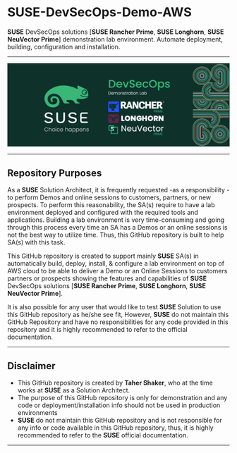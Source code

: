 # SUSE-DevSecOps-Demo-AWS

__SUSE__ DevSecOps solutions [__SUSE Rancher Prime__, __SUSE Longhorn__, __SUSE NeuVector Prime__] demonstration lab environment. Automate deployment, building, configuration and installation.

---

<p align="center">
    <img src="Images/front-image.png">
</p>

---

## Repository Purposes

As a __SUSE__ Solution Architect, it is frequently requested -as a responsibility - to perform Demos and online sessions to customers, partners, or new prospects. To perform this reasonability, the SA(s) require to have a lab environment deployed and configured with the required tools and applications. Building a lab environment is very time-consuming and going through this process every time an SA has a Demos or an online sessions is not the best way to utilize time. Thus, this GitHub repository is built to help SA(s) with this task.

This GitHub repository is created to support mainly __SUSE__ SA(s) in automatically build, deploy, install, & configure a lab environment on top of AWS cloud to be able to deliver a Demo or an Online Sessions to customers partners or prospects showing the features and capabilities of __SUSE__ DevSecOps solutions [__SUSE Rancher Prime__, __SUSE Longhorn__, __SUSE NeuVector Prime__]. 

It is also possible for any user that would like to test __SUSE__ Solution to use this GitHub repository as he/she see fit, However, __SUSE__ do not maintain this GitHub Repository and have no responsibilities for any code provided in this repository and it is highly recommended to refer to the official documentation.

---

## Disclaimer

- This GitHub repository is created by __Taher Shaker__, who at the time works at __SUSE__ as a Solution Architect.
- The purpose of this GitHub repository is only for demonstration and any code or deployment/installation info should not be used in production environments
- __SUSE__ do not maintain this GitHub repository and is not responsible for any info or code available in this GitHub repository, thus, it is highly recommended to refer to the __SUSE__ official documentation.

---

